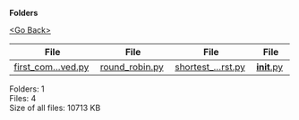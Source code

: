 **Folders**

[&lt;Go Back&gt;](../right.html)

<table><thead><tr class="header"><th><strong>File</strong></th><th><strong>File</strong></th><th><strong>File</strong></th><th><strong>File</strong></th></tr></thead><tbody><tr class="odd"><td><a href="first_come_first_served.py">first_com…ved.py</a> </td><td><a href="round_robin.py">round_robin.py</a> </td><td><a href="shortest_job_first.py">shortest_…rst.py</a> </td><td><a href="__init__.py"><strong>init</strong>.py</a> </td></tr></tbody></table>

Folders: 1  
Files: 4  
Size of all files: 10713 KB
